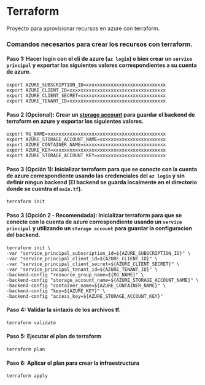# **Terraform**
Proyecto para aprovisionar recursos en azure con terraform.
### Comandos necesarios para crear los recursos con terraform.
#### **Paso 1:** Hacer login con el cli de azure (`az login`) o bien crear un `service principal` y exportar los siguientes valores correspondientes a su cuenta de azure.
```
export AZURE_SUBSCRIPTION_ID=xxxxxxxxxxxxxxxxxxxxxxxxxxxxx
export AZURE_CLIENT_ID=xxxxxxxxxxxxxxxxxxxxxxxxxxxxxxxxxxx
export AZURE_CLIENT_SECRET=xxxxxxxxxxxxxxxxxxxxxxxxxxxxxxx
export AZURE_TENANT_ID=xxxxxxxxxxxxxxxxxxxxxxxxxxxxxxxxxxx
```
#### **Paso 2 (Opcional):** Crear un [storage account](https://docs.microsoft.com/en-us/azure/developer/terraform/store-state-in-azure-storage) para guardar el backend de terraform en azure y exportar los siguientes valores.
```
export RG_NAME=xxxxxxxxxxxxxxxxxxxxxxxxxxxxxxxxxxxxxxxxxxx
export AZURE_STORAGE_ACCOUNT_NAME=xxxxxxxxxxxxxxxxxxxxxxxx
export AZURE_CONTAINER_NAME=xxxxxxxxxxxxxxxxxxxxxxxxxxxxxx
export AZURE_KEY=xxxxxxxxxxxxxxxxxxxxxxxxxxxxxxxxxxxxxxxxx
export AZURE_STORAGE_ACCOUNT_KEY=xxxxxxxxxxxxxxxxxxxxxxxxx
```
#### **Paso 3 (Opción 1):** Inicializar terraform para que se conecte con la cuenta de azure correspondiente usando las credenciales del `az login` y sin definir ningun backend (El backend se guarda localmente en el directorio donde se cuentra el `main.tf`).
```
terraform init
```
#### **Paso 3 (Opción 2  - Recomendada):** Inicializar terraform para que se conecte con la cuenta de azure correspondiente usando un `service principal` y utilizando un `storage account` para guardar la configuracion del backend.
```
terraform init \
-var "service_principal_subscription_id=${AZURE_SUBSCRIPTION_ID}" \
-var "service_principal_client_id=${AZURE_CLIENT_ID}" \
-var "service_principal_client_secret=${AZURE_CLIENT_SECRET}" \
-var "service_principal_tenant_id=${AZURE_TENANT_ID}" \
-backend-config "resource_group_name=${RG_NAME}" \
-backend-config "storage_account_name=${AZURE_STORAGE_ACCOUNT_NAME}" \
-backend-config "container_name=${AZURE_CONTAINER_NAME}" \
-backend-config "key=${AZURE_KEY}" \
-backend-config "access_key=${AZURE_STORAGE_ACCOUNT_KEY}"
```
#### **Paso 4:** Validar la sintaxis de los archivos tf.
```
terraform validate
```
#### **Paso 5:** Ejecutar el plan de terraform
```
terraform plan
```
#### **Paso 6:** Aplicar el plan para crear la infraestructura
```
terraform apply
```
